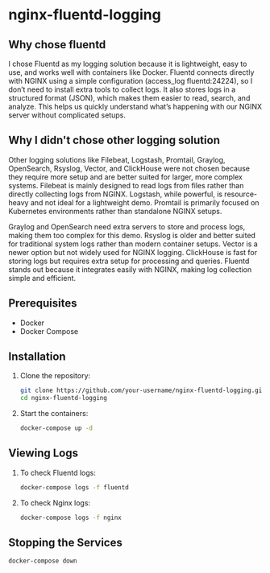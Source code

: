 # nginx-fluentd-logging

## Why chose fluentd
I chose Fluentd as my logging solution because it is lightweight, easy to use, and works well with containers like Docker. Fluentd connects directly with NGINX using a simple configuration (access_log fluentd:24224), so I don’t need to install extra tools to collect logs. It also stores logs in a structured format (JSON), which makes them easier to read, search, and analyze. This helps us quickly understand what’s happening with our NGINX server without complicated setups.
## Why I didn't chose other logging solution
Other logging solutions like Filebeat, Logstash, Promtail, Graylog, OpenSearch, Rsyslog, Vector, and ClickHouse were not chosen because they require more setup and are better suited for larger, more complex systems. Filebeat is mainly designed to read logs from files rather than directly collecting logs from NGINX. Logstash, while powerful, is resource-heavy and not ideal for a lightweight demo. Promtail is primarily focused on Kubernetes environments rather than standalone NGINX setups.

Graylog and OpenSearch need extra servers to store and process logs, making them too complex for this demo. Rsyslog is older and better suited for traditional system logs rather than modern container setups. Vector is a newer option but not widely used for NGINX logging. ClickHouse is fast for storing logs but requires extra setup for processing and queries. Fluentd stands out because it integrates easily with NGINX, making log collection simple and efficient.

## Prerequisites
- Docker
- Docker Compose
## Installation
1. Clone the repository:
   ```sh
   git clone https://github.com/your-username/nginx-fluentd-logging.git
   cd nginx-fluentd-logging
   
2. Start the containers:
   ```sh
   docker-compose up -d
   
## Viewing Logs
1. To check Fluentd logs:
   ```sh
   docker-compose logs -f fluentd
   
2. To check Nginx logs:
   ```sh
   docker-compose logs -f nginx
   
## Stopping the Services
```sh
docker-compose down

